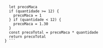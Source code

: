 ``` function calculaPrecoTotal(quantidade) {
  let precoMaca 
  if (quantidade >= 12) {
    precoMaca = 1
  } if (quantidade < 12) {
    precoMaca = 1.30
  }
  const precoTotal = precoMaca * quantidade
  return precoTotal
} ```